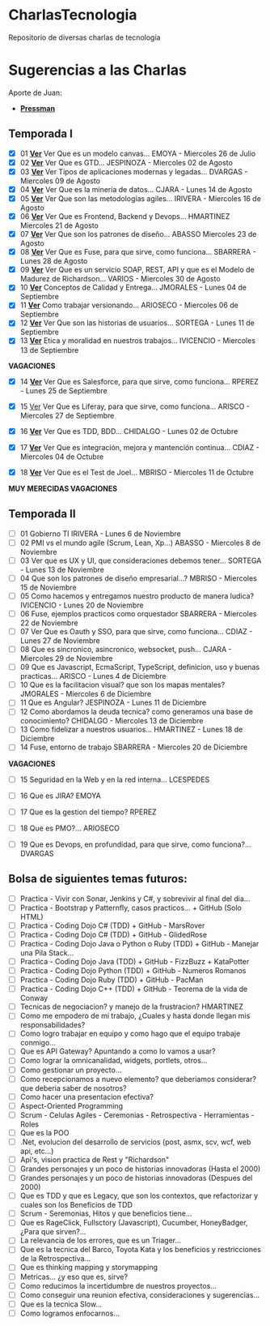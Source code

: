 # CharlasTecnologia
Repositorio de diversas charlas de tecnología

# Sugerencias a las Charlas
Aporte de Juan:
- [**Pressman**](http://cotana.informatica.edu.bo/downloads/ld-Ingenieria.de.software.enfoque.practico.7ed.Pressman.PDF)

 
## Temporada I

- [x] 01	**[Ver](https://github.com/silverfox78/CharlasTecnologia/tree/master/Temporada_S01/S01_01_Modelo_Canvas%20-%20EMOYA)** Ver Que es un modelo canvas…	EMOYA	-	Miercoles 26 de Julio
- [x] 02	**[Ver](https://github.com/silverfox78/CharlasTecnologia/tree/master/Temporada_S01/S01_02_GTD%20-%20JESPINOZA)** Ver Que es GTD…	JESPINOZA	-	Miercoles 02 de Agosto
- [x] 03	**[Ver](https://github.com/silverfox78/CharlasTecnologia/tree/master/Temporada_S01/S01_03_Aplicaciones%20modernas%20y%20legadas%20-%20DVARGAS)** Ver Tipos de aplicaciones modernas y legadas…	DVARGAS	-	Miercoles 09 de Agosto
- [x] 04	**[Ver](https://github.com/silverfox78/CharlasTecnologia/tree/master/Temporada_S01/S01_04_Mineria_Datos%20-%20CJARA)** Ver Que es la minería de datos…	CJARA	-	Lunes 14 de Agosto
- [x] 05	**[Ver](https://github.com/silverfox78/CharlasTecnologia/tree/master/Temporada_S01/S01_05_Metodologias_Agiles%20-%20IRIVERA)** Ver Que son las metodologías agiles…	IRIVERA	-	Miercoles 16 de Agosto
- [x] 06	**[Ver](https://github.com/silverfox78/CharlasTecnologia/tree/master/Temporada_S01/S01_06_Frontend_Backend_y_Devops%20-%20HMARTINEZ)** Ver Que es Frontend, Backend y Devops…	HMARTINEZ	Miercoles 21 de Agosto
- [x] 07	**[Ver](https://github.com/silverfox78/CharlasTecnologia/tree/master/Temporada_S01/S01_07_Patrones_de_Diseño%20-%20ABASSO)** Ver Que son los patrones de diseño…	ABASSO	Miercoles 23 de Agosto
- [x] 08	**[Ver](https://github.com/silverfox78/CharlasTecnologia/tree/master/Temporada_S01/S01_08_Fuse%20-%20SBARRERA)** Ver Que es Fuse, para que sirve, como funciona…	SBARRERA	-	Lunes 28 de Agosto
- [x] 09	**[Ver](https://github.com/silverfox78/CharlasTecnologia/tree/master/Temporada_S01/S01_09_Soap_Rest_Api_Richardson%20-%20CIBACACHE)** Ver Que es un servicio SOAP, REST, API y que es el Modelo de Madurez de Richardson… 	VARIOS	-	Miercoles 30 de Agosto
- [x] 10	**[Ver](https://github.com/silverfox78/CharlasTecnologia/tree/master/Temporada_S01/S01_10_Conceptos_de_Calidad_y_Entrega%20-%20JMORALES)** Conceptos de Calidad y Entrega...	JMORALES	-	Lunes 04 de Septiembre
- [X] 11	**[Ver](https://github.com/silverfox78/CharlasTecnologia/tree/master/Temporada_S01/S01_11_Trabajo_Versionado%20-%20ARIOSECO)** Como trabajar versionando...	ARIOSECO	-	Miercoles 06 de Septiembre
- [X] 12	**[Ver](https://github.com/silverfox78/CharlasTecnologia/tree/master/Temporada_S01/S01_12_Historias_de_Usuario%20-%20SORTEGA)** Ver Que son las historias de usuarios…	SORTEGA		-	Lunes 11 de Septiembre
- [X] 13	**[Ver](https://github.com/silverfox78/CharlasTecnologia/tree/master/Temporada_S01/S01_13_Etica_y_Moral%20IVICENCIO)** Etica y moralidad en nuestros trabajos...	IVICENCIO	-	Miercoles 13 de Septiembre

**VAGACIONES**

- [X] 14	**[Ver](https://github.com/silverfox78/CharlasTecnologia/tree/master/Temporada_S01/S01_14_Salesforce%20-%20RPEREZ)** Ver Que es Salesforce, para que sirve, como funciona…	RPEREZ	-	Lunes 25 de Septiembre
- [X] 15	[Ver](https://github.com/silverfox78/CharlasTecnologia) Ver Que es Liferay, para que sirve, como funciona…	ARISCO	-	Miercoles 27 de Septiembre
- [X] 16	**[Ver](https://github.com/silverfox78/CharlasTecnologia/tree/master/Temporada_S01/S01_16_TDD_y_BDD%20-%20CHIDALGO)** Ver Que es TDD, BDD…	CHIDALGO	-	Lunes 02 de Octubre
- [X] 17	**[Ver](https://github.com/silverfox78/CharlasTecnologia/tree/master/Temporada_S01/S01_17_Ver_Que_es_integracion_mejora_y_mantencion_continua%20-%20CDIAZ)** Ver Que es integración, mejora y mantención continua…	CDIAZ	-	Miercoles 04 de Octubre
- [X] 18	**[Ver](https://github.com/silverfox78/CharlasTecnologia/tree/master/Temporada_S01/S01_18_Test_de_Joel%20-%20MBRISO)** Ver Que es el Test de Joel…	MBRISO	-	Miercoles 11 de Octubre


**MUY MERECIDAS VAGACIONES**


## Temporada II

- [ ] 01	Gobierno TI	IRIVERA	-	Lunes 6 de Noviembre
- [ ] 02	PMI vs el mundo agile (Scrum, Lean, Xp...)	ABASSO	-	Miercoles 8 de Noviembre
- [ ] 03	Ver que es UX y UI, que consideraciones debemos tener...	SORTEGA	-	Lunes 13 de Noviembre
- [ ] 04	Que son los patrones de diseño empresarial...?	MBRISO	-	Miercoles 15 de Noviembre
- [ ] 05	Como hacemos y entregamos nuestro producto de manera ludica?	IVICENCIO	-	Lunes 20 de Noviembre
- [ ] 06	Fuse, ejemplos practicos como orquestador	SBARRERA	-	Miercoles 22 de Noviembre
- [ ] 07	Ver Que es Oauth y SSO, para que sirve, como funciona…	CDIAZ	-	Lunes 27 de Noviembre
- [ ] 08	Que es sincronico, asincronico, websocket, push...	CJARA	-	Miercoles 29 de Noviembre
- [ ] 09	Que es Javascript, EcmaScript, TypeScript, definicion, uso y buenas practicas...	ARISCO	-	Lunes 4 de Diciembre
- [ ] 10	Que es la facilitacion visual? que son los mapas mentales?	JMORALES	-	Miercoles 6 de Diciembre
- [ ] 11	Que es Angular?	JESPINOZA	-	Lunes 11 de Diciembre
- [ ] 12	Como abordamos la deuda tecnica? como generamos una base de conocimiento?	CHIDALGO	-	Miercoles 13 de Diciembre
- [ ] 13	Como fidelizar a nuestros usuarios...	HMARTINEZ	-	Lunes 18 de Diciembre
- [ ] 14	Fuse, entorno de trabajo	SBARRERA	-	Miercoles 20 de Diciembre

**VAGACIONES**

- [ ] 15    Seguridad en la Web y en la red interna... LCESPEDES
- [ ] 16	Que es JIRA?	EMOYA
- [ ] 17	Que es la gestion del tiempo?	RPEREZ
- [ ] 18	Que es PMO?...	ARIOSECO
- [ ] 19	Que es Devops, en profundidad, para que sirve, como funciona?...	DVARGAS


## Bolsa de siguientes temas futuros:
- [ ] Practica - Vivir con Sonar, Jenkins y C#, y sobrevivir al final del dia...
- [ ] Practica - Bootstrap y Patternfly, casos practicos... + GitHub (Solo HTML)
- [ ] Practica - Coding Dojo C# (TDD) + GitHub - MarsRover
- [ ] Practica - Coding Dojo C# (TDD) + GitHub - GlidedRose
- [ ] Practica - Coding Dojo Java o Python o Ruby (TDD) + GitHub - Manejar una Pila Stack...
- [ ] Practica - Coding Dojo Java (TDD) + GitHub - FizzBuzz + KataPotter
- [ ] Practica - Coding Dojo Python (TDD) + GitHub - Numeros Romanos
- [ ] Practica - Coding Dojo Ruby (TDD) + GitHub - PacMan
- [ ] Practica - Coding Dojo C++ (TDD) + GitHub - Teorema de la vida de Conway
- [ ] Tecnicas de negociacion? y manejo de la frustracion?	HMARTINEZ
- [ ] Como me empodero de mi trabajo, ¿Cuales y hasta donde llegan mis responsabilidades?
- [ ] Como logro trabajar en equipo y como hago que el equipo trabaje conmigo...
- [ ] Que es API Gateway? Apuntando a como lo vamos a usar?
- [ ] Como lograr la omnicanalidad, widgets, portlets, otros...
- [ ] Como gestionar un proyecto...
- [ ] Como recepcionamos a nuevo elemento? que deberiamos considerar? que deberia saber de nosotros?
- [ ] Como hacer una presentacion efectiva?
- [ ] Aspect-Oriented Programming
- [ ] Scrum - Celulas Agiles - Ceremonias - Retrospectiva - Herramientas - Roles
- [ ] Que es la POO
- [ ] .Net, evolucion del desarrollo de servicios (post, asmx, scv, wcf, web api, etc...)
- [ ] Api's, vision practica de Rest y "Richardson"
- [ ] Grandes personajes y un poco de historias innovadoras (Hasta el 2000)
- [ ] Grandes personajes y un poco de historias innovadoras (Despues del 2000)
- [ ] Que es TDD y que es Legacy, que son los contextos, que refactorizar y cuales son los Beneficios de TDD
- [ ] Scrum - Seremonias, Hitos y que beneficios tiene...
- [ ] Que es RageClick, Fullsctory (Javascript), Cucumber, HoneyBadger, ¿Para que sirven?...
- [ ] La relevancia de los errores, que es un Triager...
- [ ] Que es la tecnica del Barco, Toyota Kata y los beneficios y restricciones de la Retrospectiva...
- [ ] Que es thinking mapping y storymapping
- [ ] Metricas... ¿y eso que es, sirve?
- [ ] Como reducimos la incertidumbre de nuestros proyectos...
- [ ] Como conseguir una reunion efectiva, consideraciones y sugerencias...
- [ ] Que es la tecnica Slow...
- [ ] Como logramos enfocarnos...